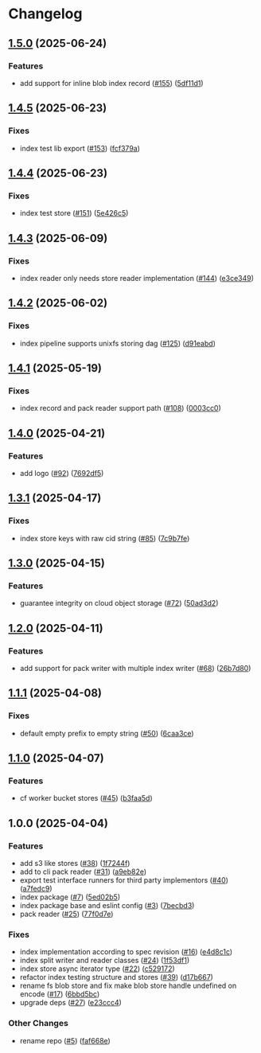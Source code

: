 # Changelog

## [1.5.0](https://github.com/vasco-santos/hash-stream/compare/index-v1.4.5...index-v1.5.0) (2025-06-24)


### Features

* add support for inline blob index record ([#155](https://github.com/vasco-santos/hash-stream/issues/155)) ([5df11d1](https://github.com/vasco-santos/hash-stream/commit/5df11d102140ab281d29571cac2dc2cc71dac20b))

## [1.4.5](https://github.com/vasco-santos/hash-stream/compare/index-v1.4.4...index-v1.4.5) (2025-06-23)


### Fixes

* index test lib export ([#153](https://github.com/vasco-santos/hash-stream/issues/153)) ([fcf379a](https://github.com/vasco-santos/hash-stream/commit/fcf379ab66fa3a42417dc6fb717314e425097733))

## [1.4.4](https://github.com/vasco-santos/hash-stream/compare/index-v1.4.3...index-v1.4.4) (2025-06-23)


### Fixes

* index test store ([#151](https://github.com/vasco-santos/hash-stream/issues/151)) ([5e426c5](https://github.com/vasco-santos/hash-stream/commit/5e426c5aa9a4dcde849b71a94594162dfe51549c))

## [1.4.3](https://github.com/vasco-santos/hash-stream/compare/index-v1.4.2...index-v1.4.3) (2025-06-09)


### Fixes

* index reader only needs store reader implementation ([#144](https://github.com/vasco-santos/hash-stream/issues/144)) ([e3ce349](https://github.com/vasco-santos/hash-stream/commit/e3ce349bcdf48ff313957cd6bcfdef49a086506e))

## [1.4.2](https://github.com/vasco-santos/hash-stream/compare/index-v1.4.1...index-v1.4.2) (2025-06-02)


### Fixes

* index pipeline supports unixfs storing dag ([#125](https://github.com/vasco-santos/hash-stream/issues/125)) ([d91eabd](https://github.com/vasco-santos/hash-stream/commit/d91eabde093fbae3bd0098ba537d77210f2a9bbb))

## [1.4.1](https://github.com/vasco-santos/hash-stream/compare/index-v1.4.0...index-v1.4.1) (2025-05-19)


### Fixes

* index record and pack reader support path ([#108](https://github.com/vasco-santos/hash-stream/issues/108)) ([0003cc0](https://github.com/vasco-santos/hash-stream/commit/0003cc094f86fdda90043c0a2519b8860854af06))

## [1.4.0](https://github.com/vasco-santos/hash-stream/compare/index-v1.3.1...index-v1.4.0) (2025-04-21)


### Features

* add logo ([#92](https://github.com/vasco-santos/hash-stream/issues/92)) ([7692df5](https://github.com/vasco-santos/hash-stream/commit/7692df523d8b1814e92c60d94bf31bd811a33876))

## [1.3.1](https://github.com/vasco-santos/hash-stream/compare/index-v1.3.0...index-v1.3.1) (2025-04-17)


### Fixes

* index store keys with raw cid string ([#85](https://github.com/vasco-santos/hash-stream/issues/85)) ([7c9b7fe](https://github.com/vasco-santos/hash-stream/commit/7c9b7febcf8630a0bbd3adec2ba4c823517a2f4c))

## [1.3.0](https://github.com/vasco-santos/hash-stream/compare/index-v1.2.0...index-v1.3.0) (2025-04-15)


### Features

* guarantee integrity on cloud object storage ([#72](https://github.com/vasco-santos/hash-stream/issues/72)) ([50ad3d2](https://github.com/vasco-santos/hash-stream/commit/50ad3d2c341682ee8bc759bc78ee5c6456ee9aba))

## [1.2.0](https://github.com/vasco-santos/hash-stream/compare/index-v1.1.1...index-v1.2.0) (2025-04-11)


### Features

* add support for pack writer with multiple index writer ([#68](https://github.com/vasco-santos/hash-stream/issues/68)) ([26b7d80](https://github.com/vasco-santos/hash-stream/commit/26b7d80d64d3f6402096c191ed486d1b7431c892))

## [1.1.1](https://github.com/vasco-santos/hash-stream/compare/index-v1.1.0...index-v1.1.1) (2025-04-08)


### Fixes

* default empty prefix to empty string ([#50](https://github.com/vasco-santos/hash-stream/issues/50)) ([6caa3ce](https://github.com/vasco-santos/hash-stream/commit/6caa3cea54d99cedc4ef375b3cf726a8cfa72f9d))

## [1.1.0](https://github.com/vasco-santos/hash-stream/compare/index-v1.0.0...index-v1.1.0) (2025-04-07)


### Features

* cf worker bucket stores ([#45](https://github.com/vasco-santos/hash-stream/issues/45)) ([b3faa5d](https://github.com/vasco-santos/hash-stream/commit/b3faa5d6e7d5d8459bb7968b53fcfa5c8f5c48e6))

## 1.0.0 (2025-04-04)


### Features

* add s3 like stores ([#38](https://github.com/vasco-santos/hash-stream/issues/38)) ([1f7244f](https://github.com/vasco-santos/hash-stream/commit/1f7244f1947e3d7d2ceb6d9c3373a8f6d950f2e8))
* add to cli pack reader ([#31](https://github.com/vasco-santos/hash-stream/issues/31)) ([a9eb82e](https://github.com/vasco-santos/hash-stream/commit/a9eb82e4252f66b68eee1ffea519ee5d58640388))
* export test interface runners for third party implementors ([#40](https://github.com/vasco-santos/hash-stream/issues/40)) ([a7fedc9](https://github.com/vasco-santos/hash-stream/commit/a7fedc95446b8ff986df27d9c90cfbc56ee778f5))
* index package ([#7](https://github.com/vasco-santos/hash-stream/issues/7)) ([5ed02b5](https://github.com/vasco-santos/hash-stream/commit/5ed02b51b4225303031e69ed08c18586a986ed5f))
* index package base and eslint config ([#3](https://github.com/vasco-santos/hash-stream/issues/3)) ([7becbd3](https://github.com/vasco-santos/hash-stream/commit/7becbd3ad252d0d27f1ea68c2f4315a6fdd9837f))
* pack reader ([#25](https://github.com/vasco-santos/hash-stream/issues/25)) ([77f0d7e](https://github.com/vasco-santos/hash-stream/commit/77f0d7ed0045dad70ade06507f6dbb254b9c9f1f))


### Fixes

* index implementation according to spec revision ([#16](https://github.com/vasco-santos/hash-stream/issues/16)) ([e4d8c1c](https://github.com/vasco-santos/hash-stream/commit/e4d8c1c9fe52f4f2cecd1ddfcce8540fef6877f8))
* index split writer and reader classes ([#24](https://github.com/vasco-santos/hash-stream/issues/24)) ([1f53df1](https://github.com/vasco-santos/hash-stream/commit/1f53df1d16f2fe5e90828faddfeedc8ab08def6e))
* index store async iterator type ([#22](https://github.com/vasco-santos/hash-stream/issues/22)) ([c529172](https://github.com/vasco-santos/hash-stream/commit/c5291722555389516b8688495bbd4f5dd5824071))
* refactor index testing structure and stores  ([#39](https://github.com/vasco-santos/hash-stream/issues/39)) ([d17b667](https://github.com/vasco-santos/hash-stream/commit/d17b66783e9c54266c507b9fab0c9ec6bfd463d0))
* rename fs blob store and fix make blob store handle undefined on encode ([#17](https://github.com/vasco-santos/hash-stream/issues/17)) ([6bbd5bc](https://github.com/vasco-santos/hash-stream/commit/6bbd5bcc7dcdda4ea20252a1e2a4b5264565d52e))
* upgrade deps ([#27](https://github.com/vasco-santos/hash-stream/issues/27)) ([e23ccc4](https://github.com/vasco-santos/hash-stream/commit/e23ccc4599a9131aa7f07de87378a74e79423f25))


### Other Changes

* rename repo ([#5](https://github.com/vasco-santos/hash-stream/issues/5)) ([faf668e](https://github.com/vasco-santos/hash-stream/commit/faf668e1b7d7098d0af129b548e7893ca6c787e5))
